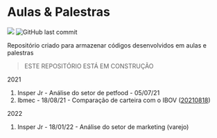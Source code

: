 # Aulas & Palestras

![](https://img.shields.io/github/commit-activity/w/Trading-com-Dados/tutoriais_publicos?style=flat)
![GitHub last commit](https://img.shields.io/github/last-commit/Trading-com-Dados/tutoriais_publicos)

Repositório criado para armazenar códigos desenvolvidos em aulas e palestras


> ESTE REPOSITÓRIO ESTÁ EM CONSTRUÇÃO

2021
1. Insper Jr - Análise do setor de petfood - 05/07/21
2. Ibmec - 18/08/21 - Comparação de carteira com o IBOV ([20210818](https://github.com/victorncg/aulas_palestras/blob/main/20210818_C%C3%B3digo_Ibmec.ipynb]))


2022
1. Insper Jr - 18/01/22 - Análise do setor de marketing (varejo) 


